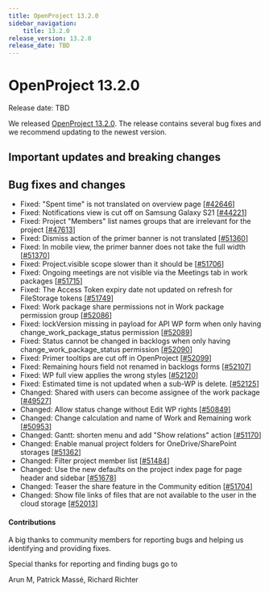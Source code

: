 ```yaml
---
title: OpenProject 13.2.0
sidebar_navigation:
    title: 13.2.0
release_version: 13.2.0
release_date: TBD
---
```


# OpenProject 13.2.0

Release date: TBD

We released [OpenProject 13.2.0](https://community.openproject.com/versions/1979).
The release contains several bug fixes and we recommend updating to the newest version.


## Important updates and breaking changes

<!-- Remove this section if empty, add to it in pull requests linking to tickets and provide information -->

<!--more-->

## Bug fixes and changes

<!-- Warning: Anything within the below lines will be automatically removed by the release script -->
<!-- BEGIN AUTOMATED SECTION -->

- Fixed: "Spent time" is not translated on overview page \[[#42646](https://community.openproject.com/wp/42646)\]
- Fixed: Notifications view is cut off on Samsung Galaxy S21 \[[#44221](https://community.openproject.com/wp/44221)\]
- Fixed: Project "Members" list names groups that are irrelevant for the project \[[#47613](https://community.openproject.com/wp/47613)\]
- Fixed: Dismiss action of the primer banner is not translated \[[#51360](https://community.openproject.com/wp/51360)\]
- Fixed: In mobile view, the primer banner does not take the full width \[[#51370](https://community.openproject.com/wp/51370)\]
- Fixed: Project.visible scope slower than it should be \[[#51706](https://community.openproject.com/wp/51706)\]
- Fixed: Ongoing meetings are not visible via the Meetings tab in work packages \[[#51715](https://community.openproject.com/wp/51715)\]
- Fixed: The Access Token expiry date not updated on refresh for FileStorage tokens \[[#51749](https://community.openproject.com/wp/51749)\]
- Fixed: Work package share permissions not in Work package permission group \[[#52086](https://community.openproject.com/wp/52086)\]
- Fixed: lockVersion missing in payload for API WP form when only having change_work_package_status permission \[[#52089](https://community.openproject.com/wp/52089)\]
- Fixed: Status cannot be changed in backlogs when only having change_work_package_status permission \[[#52090](https://community.openproject.com/wp/52090)\]
- Fixed: Primer tooltips are cut off in OpenProject \[[#52099](https://community.openproject.com/wp/52099)\]
- Fixed: Remaining hours field not renamed in backlogs forms \[[#52107](https://community.openproject.com/wp/52107)\]
- Fixed: WP full view applies the wrong styles \[[#52120](https://community.openproject.com/wp/52120)\]
- Fixed: Estimated time is not updated when a sub-WP is delete. \[[#52125](https://community.openproject.com/wp/52125)\]
- Changed: Shared with users can become assignee of the work package \[[#49527](https://community.openproject.com/wp/49527)\]
- Changed: Allow status change without Edit WP rights \[[#50849](https://community.openproject.com/wp/50849)\]
- Changed: Change calculation and name of Work and Remaining work \[[#50953](https://community.openproject.com/wp/50953)\]
- Changed: Gantt: shorten menu and add "Show relations" action \[[#51170](https://community.openproject.com/wp/51170)\]
- Changed: Enable manual project folders for OneDrive/SharePoint storages \[[#51362](https://community.openproject.com/wp/51362)\]
- Changed: Filter project member list \[[#51484](https://community.openproject.com/wp/51484)\]
- Changed: Use the new defaults on the project index page for page header and sidebar \[[#51678](https://community.openproject.com/wp/51678)\]
- Changed: Teaser the share feature in the Community edition \[[#51704](https://community.openproject.com/wp/51704)\]
- Changed: Show file links of files that are not available to the user in the cloud storage \[[#52013](https://community.openproject.com/wp/52013)\]

<!-- END AUTOMATED SECTION -->
<!-- Warning: Anything above this line will be automatically removed by the release script -->

#### Contributions
A big thanks to community members for reporting bugs and helping us identifying and providing fixes.

Special thanks for reporting and finding bugs go to

Arun M, Patrick Massé, Richard Richter
